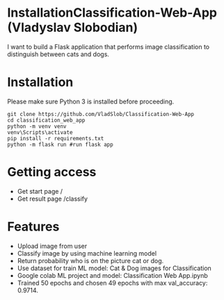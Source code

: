 # InstallationClassification-Web-App (Vladyslav Slobodian)

I want to build a Flask application that performs image classification to distinguish between cats and dogs.

# Installation

Please make sure Python 3 is installed before proceeding.
```
git clone https://github.com/VladSlob/Classification-Web-App
cd classification_web_app
python -m venv venv
venv\Scripts\activate
pip install -r requirements.txt
python -m flask run #run flask app
```

# Getting access

- Get start page /
- Get result page /classify

# Features

- Upload image from user
- Classify image by using machine learning model
- Return probability who is on the picture cat or dog.
- Use dataset for train ML model: Cat & Dog images for Classification
- Google colab ML project and model: Classification Web App.ipynb
- Trained 50 epochs and chosen 49 epochs with max val_accuracy: 0.9714.

